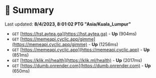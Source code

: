 # 📖 Summary
Last updated: **8/4/2023, 8:01:02 PTG "Asia/Kuala_Lumpur"**

- `GET` [https://hst.aytea.ga](https://hst.aytea.ga) - **Up** (904ms)
- `GET` [https://memeapi.cyclic.app/gimme](https://memeapi.cyclic.app/gimme) - **Up** (1256ms)
- `GET` [https://memeapi.cyclic.app](https://memeapi.cyclic.app) - **Up** (851ms)
- `GET` [https://klik.ml/health](https://klik.ml/health) - **Up** (2017ms)
- `GET` [https://dumb.onrender.com](https://dumb.onrender.com) - **Up** (650ms)

